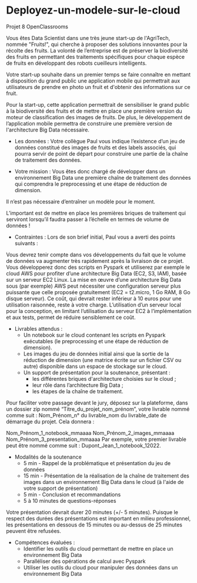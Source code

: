 # Deployez-un-modele-sur-le-cloud
Projet 8 OpenClassrooms

Vous êtes Data Scientist dans une très jeune start-up de l'AgriTech, nommée  "Fruits!", qui cherche à proposer des solutions innovantes pour la récolte des fruits.
La volonté de l’entreprise est de préserver la biodiversité des fruits en permettant des traitements spécifiques pour chaque espèce de fruits en développant des robots cueilleurs intelligents.

Votre start-up souhaite dans un premier temps se faire connaître en mettant à disposition du grand public une application mobile qui permettrait aux utilisateurs de prendre en photo un fruit et d'obtenir des informations sur ce fruit.

Pour la start-up, cette application permettrait de sensibiliser le grand public à la biodiversité des fruits et de mettre en place une première version du moteur de classification des images de fruits.
De plus, le développement de l’application mobile permettra de construire une première version de l'architecture Big Data nécessaire.

- Les données :
Votre collègue Paul vous indique l’existence d’un jeu de données constitué des images de fruits et des labels associés, qui pourra servir de point de départ pour construire une partie de la chaîne de traitement des données.

- Votre mission :
Vous êtes donc chargé de développer dans un environnement Big Data une première chaîne de traitement des données qui comprendra le preprocessing et une étape de réduction de dimension.

Il n’est pas nécessaire d’entraîner un modèle pour le moment.

L’important est de mettre en place les premières briques de traitement qui serviront lorsqu’il faudra passer à l’échelle en termes de volume de données !

- Contraintes :
Lors de son brief initial, Paul vous a averti des points suivants :

Vous devrez tenir compte dans vos développements du fait que le volume de données va augmenter très rapidement après la livraison de ce projet. Vous développerez donc des scripts en Pyspark et utiliserez par exemple le cloud AWS pour profiter d’une architecture Big Data (EC2, S3, IAM), basée sur un serveur EC2 Linux.
La mise en œuvre d’une architecture Big Data sous (par exemple) AWS peut nécessiter une configuration serveur plus puissante que celle proposée gratuitement (EC2 = t2.micro, 1 Go RAM, 8 Go disque serveur).
Ce coût, qui devrait rester inférieur à 10 euros pour une utilisation raisonnée, reste à votre charge. L’utilisation d’un serveur local pour la conception, en limitant l’utilisation du serveur EC2 à l’implémentation et aux tests, permet de réduire sensiblement ce coût.

- Livrables attendus :
  * Un notebook sur le cloud contenant les scripts en Pyspark exécutables (le preprocessing et une étape de réduction de dimension).
  * Les images du jeu de données initial ainsi que la sortie de la réduction de dimension (une matrice écrite sur un fichier CSV ou autre) disponible dans un espace de stockage sur le cloud.
  * Un support de présentation pour la soutenance, présentant :
     - les différentes briques d'architecture choisies sur le cloud ;
     - leur rôle dans l’architecture Big Data ;
     - les étapes de la chaîne de traitement.

Pour faciliter votre passage devant le jury, déposez sur la plateforme, dans un dossier zip nommé “Titre_du_projet_nom_prénom”, votre livrable nommé comme suit : Nom_Prénom_n° du livrable_nom du livrable_date de démarrage du projet. Cela donnera : 

Nom_Prénom_1_notebook_mmaaaa
Nom_Prénom_2_images_mmaaaa
Nom_Prénom_3_presentation_mmaaaa
Par exemple, votre premier livrable peut être nommé comme suit : Dupont_Jean_1_notebook_12022.

- Modalités de la soutenance
  * 5 min - Rappel de la problématique et présentation du jeu de données
  * 15 min - Présentation de la réalisation de la chaîne de traitement des images dans un environnement Big Data dans le cloud (à l'aide de votre support de présentation)
  * 5 min - Conclusion et recommandations
  * 5 à 10 minutes de questions-réponses

Votre présentation devrait durer 20 minutes (+/- 5 minutes).  Puisque le respect des durées des présentations est important en milieu professionnel, les présentations en dessous de 15 minutes ou au-dessus de 25 minutes peuvent être refusées. 

- Compétences évaluées :
  * Identifier les outils du cloud permettant de mettre en place un environnement Big Data
  * Paralléliser des opérations de calcul avec Pyspark
  * Utiliser les outils du cloud pour manipuler des données dans un environnement Big Data
